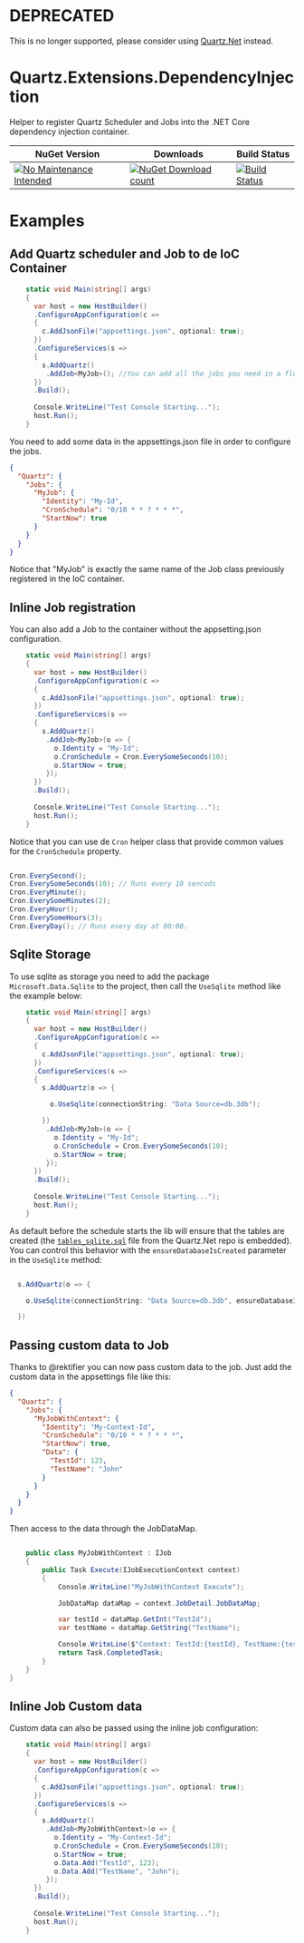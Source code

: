 # DEPRECATED

This is no longer supported, please consider using [Quartz.Net](https://github.com/quartznet/quartznet) instead.

# Quartz.Extensions.DependencyInjection
Helper to register Quartz Scheduler and Jobs into the .NET Core dependency injection container.

| NuGet Version  | Downloads | Build Status |
| ------------- | ------------- |-----------|
| [![No Maintenance Intended](http://unmaintained.tech/badge.svg)](http://unmaintained.tech/)|[![NuGet Download count](https://img.shields.io/nuget/dt/Quartz.Extensions.DependencyInjection.svg)](http://www.nuget.org/packages/Quartz.Extensions.DependencyInjection/)|[![Build Status](https://travis-ci.com/fglaeser/Quartz.Extensions.DependencyInjection.svg?branch=develop)](https://travis-ci.com/fglaeser/Quartz.Extensions.DependencyInjection)|

# Examples
## Add Quartz scheduler and Job to de IoC Container

```csharp
    static void Main(string[] args)
    {
      var host = new HostBuilder()
      .ConfigureAppConfiguration(c =>
      {
        c.AddJsonFile("appsettings.json", optional: true);
      })
      .ConfigureServices(s =>
      {
        s.AddQuartz()
         .AddJob<MyJob>(); //You can add all the jobs you need in a fluent way
      })
      .Build();
      
      Console.WriteLine("Test Console Starting...");
      host.Run();
    }
```
You need to add some data in the appsettings.json file in order to configure the jobs.
```json
{
  "Quartz": {
    "Jobs": {
      "MyJob": {
        "Identity": "My-Id",
        "CronSchedule": "0/10 * * ? * * *",
        "StartNow": true
      }
    }
  }
}
```
Notice that "MyJob" is exactly the same name of the Job class previously registered in the IoC container.

## Inline Job registration

You can also add a Job to the container without the appsetting.json configuration.

```csharp
    static void Main(string[] args)
    {
      var host = new HostBuilder()
      .ConfigureAppConfiguration(c =>
      {
        c.AddJsonFile("appsettings.json", optional: true);
      })
      .ConfigureServices(s =>
      {
        s.AddQuartz()
         .AddJob<MyJob>(o => {
           o.Identity = "My-Id";
           o.CronSchedule = Cron.EverySomeSeconds(10);
           o.StartNow = true;
         });
      })
      .Build();
      
      Console.WriteLine("Test Console Starting...");
      host.Run();
    }
```

Notice that you can use de `Cron` helper class that provide common values for the `CronSchedule` property.

```csharp

Cron.EverySecond(); 
Cron.EverySomeSeconds(10); // Runs every 10 sencods
Cron.EveryMinute();
Cron.EverySomeMinutes(2); 
Cron.EveryHour();
Cron.EverySomeHours(3);
Cron.EveryDay(); // Runs every day at 00:00.

```
## Sqlite Storage

To use sqlite as storage you need to add the package `Microsoft.Data.Sqlite` to the project, then call the `UseSqlite` method like the example below:

```csharp
    static void Main(string[] args)
    {
      var host = new HostBuilder()
      .ConfigureAppConfiguration(c =>
      {
        c.AddJsonFile("appsettings.json", optional: true);
      })
      .ConfigureServices(s =>
      {
        s.AddQuartz(o => {

          o.UseSqlite(connectionString: "Data Source=db.3db");

        })
         .AddJob<MyJob>(o => {
           o.Identity = "My-Id";
           o.CronSchedule = Cron.EverySomeSeconds(10);
           o.StartNow = true;
         });
      })
      .Build();
      
      Console.WriteLine("Test Console Starting...");
      host.Run();
    }
```

As default before the schedule starts the lib will ensure that the tables are created (the [`tables_sqlite.sql`](https://github.com/quartznet/quartznet/blob/master/database/tables/tables_sqlite.sql) file from the Quartz.Net repo is embedded). You can control this behavior with the `ensureDatabaseIsCreated` parameter in the `UseSqlite` method:

```csharp

  s.AddQuartz(o => {

    o.UseSqlite(connectionString: "Data Source=db.3db", ensureDatabaseIsCreated: false);

  })

```

## Passing custom data to Job
Thanks to @rektifier you can now pass custom data to the job. Just add the custom data in the appsettings file like this:
 
```json
{
  "Quartz": {
    "Jobs": {
      "MyJobWithContext": {
        "Identity": "My-Context-Id",
        "CronSchedule": "0/10 * * ? * * *",
        "StartNow": true,
        "Data": {
          "TestId": 123,
          "TestName": "John"
        }
      }
    }
  }
}

```

Then access to the data through the JobDataMap.

```c#

    public class MyJobWithContext : IJob
    {
        public Task Execute(IJobExecutionContext context)
        {
            Console.WriteLine("MyJobWithContext Execute");

            JobDataMap dataMap = context.JobDetail.JobDataMap;

            var testId = dataMap.GetInt("TestId");
            var testName = dataMap.GetString("TestName");

            Console.WriteLine($"Context: TestId:{testId}, TestName:{testName}");
            return Task.CompletedTask;
        }
    }
}

```

## Inline Job Custom data

Custom data can also be passed using the inline job configuration:

```csharp
    static void Main(string[] args)
    {
      var host = new HostBuilder()
      .ConfigureAppConfiguration(c =>
      {
        c.AddJsonFile("appsettings.json", optional: true);
      })
      .ConfigureServices(s =>
      {
        s.AddQuartz()
         .AddJob<MyJobWithContext>(o => {
           o.Identity = "My-Context-Id";
           o.CronSchedule = Cron.EverySomeSeconds(10);
           o.StartNow = true;
           o.Data.Add("TestId", 123);
           o.Data.Add("TestName", "John");
         });
      })
      .Build();
      
      Console.WriteLine("Test Console Starting...");
      host.Run();
    }
```
